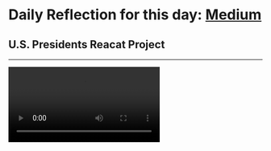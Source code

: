
# Daily Reflection for this day: [Medium](https://medium.com/@DakuwoN/react-presidents-project-a44a6ef09bfd)

## U.S. Presidents Reacat Project
---
<video src="project.mp4" controls title="Title"></video>
